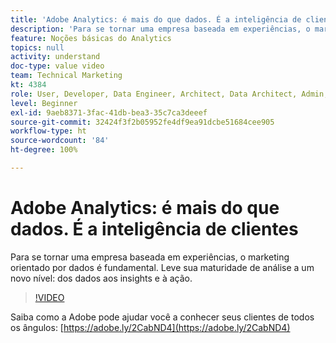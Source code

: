 ```yaml
---
title: 'Adobe Analytics: é mais do que dados. É a inteligência de clientes'
description: 'Para se tornar uma empresa baseada em experiências, o marketing orientado por dados é fundamental. Leve sua maturidade de análise a um novo nível: dos dados aos insights e à ação.'
feature: Noções básicas do Analytics
topics: null
activity: understand
doc-type: value video
team: Technical Marketing
kt: 4384
role: User, Developer, Data Engineer, Architect, Data Architect, Admin, Leader
level: Beginner
exl-id: 9aeb8371-3fac-41db-bea3-35c7ca3deeef
source-git-commit: 32424f3f2b05952fe4df9ea91dcbe51684cee905
workflow-type: ht
source-wordcount: '84'
ht-degree: 100%

---
```


# Adobe Analytics: é mais do que dados. É a inteligência de clientes

Para se tornar uma empresa baseada em experiências, o marketing orientado por dados é fundamental. Leve sua maturidade de análise a um novo nível: dos dados aos insights e à ação.

>[!VIDEO](https://video.tv.adobe.com/v/31502/?quality=12)

Saiba como a Adobe pode ajudar você a conhecer seus clientes de todos os ângulos: [https://adobe.ly/2CabND4](https://adobe.ly/2CabND4)
